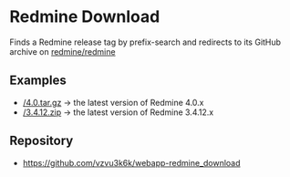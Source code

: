 # Redmine Download

Finds a Redmine release tag by prefix-search and redirects to its GitHub archive on [redmine/redmine](https://github.com/redmine/redmine)

## Examples

- [/4.0.tar.gz](/4.0.tar.gz) -> the latest version of Redmine 4.0.x
- [/3.4.12.zip](/3.4.12.zip) -> the latest version of Redmine 3.4.12.x

## Repository

- https://github.com/vzvu3k6k/webapp-redmine_download

